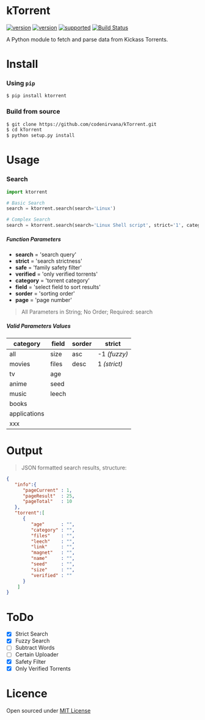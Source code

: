 kTorrent
=====
[![version](https://img.shields.io/pypi/status/ktorrent.svg)](https://pypi.python.org/pypi/ktorrent/)
[![version](https://img.shields.io/pypi/v/ktorrent.svg)](https://pypi.python.org/pypi/ktorrent/)
[![supported](https://img.shields.io/pypi/pyversions/ktorrent.svg)](https://pypi.python.org/pypi/ktorrent/)
[![Build Status](https://travis-ci.org/codenirvana/kTorrent.svg)](https://travis-ci.org/codenirvana/kTorrent)

A Python module to fetch and parse data from Kickass Torrents.

Install
=====

### Using `pip`

```bash
$ pip install ktorrent
````

### Build from source

```bash
$ git clone https://github.com/codenirvana/kTorrent.git
$ cd kTorrent
$ python setup.py install
```

Usage
====

### Search

```python
import ktorrent

# Basic Search
search = ktorrent.search(search='Linux')

# Complex Search
search = ktorrent.search(search='Linux Shell script', strict='1', category='books', field='age', sorder='desc', page='2')
```

##### Function Parameters
- **search**    = 'search query'
- **strict**    = 'search strictness'
- **safe**      = 'family safety filter'
- **verified**  = 'only verified torrents'
- **category**  = 'torrent category'
- **field**     = 'select field to sort results'
- **sorder**    = 'sorting order'
- **page**      = 'page number'

> All Parameters in String; No Order; Required: search

##### Valid Parameters Values
category     | field | sorder | strict
------------ | ----- | ------ | ------
all          | size  |  asc   | -1 *(fuzzy)*
movies       | files |  desc  | 1  *(strict)*
tv           | age   |
anime        | seed  |
music        | leech |
books        |
applications |
xxx          |

Output
====

> JSON formatted search results, structure:

```json
{  
   "info":{  
      "pageCurrent" : 1,
      "pageResult"  : 25,
      "pageTotal"   : 10
   },
   "torrent":[  
      {  
         "age"      : "",
         "category" : "",
         "files"    : "",
         "leech"    : "",
         "link"     : "",
         "magnet"   : "",
         "name"     : "",
         "seed"     : "",
         "size"     : "",
         "verified" : ""
      }
    ]
}
```

ToDo
====
- [x] Strict Search
- [x] Fuzzy Search
- [ ] Subtract Words
- [ ] Certain Uploader
- [x] Safety Filter
- [x] Only Verified Torrents

Licence
====
Open sourced under [MIT License](LICENSE)

